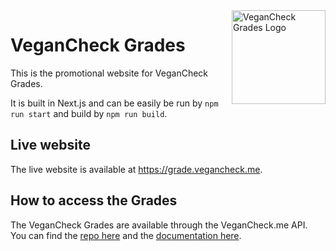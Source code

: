 <img width="150px" src="https://user-images.githubusercontent.com/4144601/221259594-4ef9932d-7be3-4357-ac45-bfc41ad07577.svg" align="right" alt="VeganCheck Grades Logo">

# VeganCheck Grades
This is the promotional website for VeganCheck Grades.

It is built in Next.js and can be easily be run by `npm run start` and build by `npm run build`.

## Live website
The live website is available at <https://grade.vegancheck.me>.

## How to access the Grades
The VeganCheck Grades are available through the VeganCheck.me API. You can find the [repo here](https://github.com/JokeNetwork/VeganCheck.me-API) and the [documentation here](https://jokenetwork.de/vegancheck-api).
